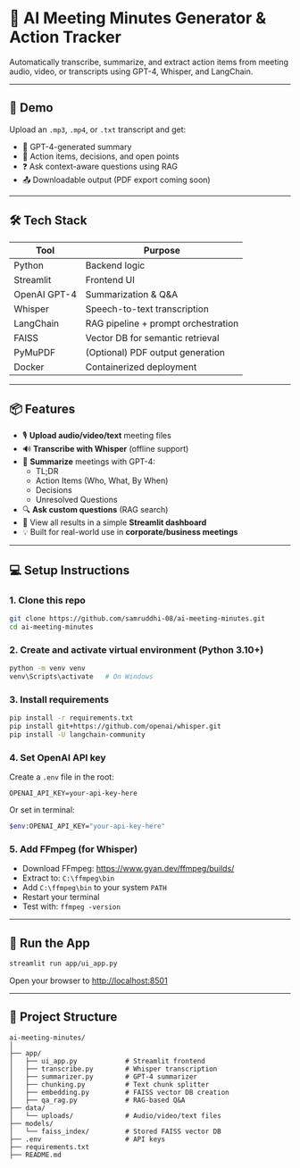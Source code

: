 
# 🤖 AI Meeting Minutes Generator & Action Tracker

Automatically transcribe, summarize, and extract action items from meeting audio, video, or transcripts using GPT-4, Whisper, and LangChain.

---

## 🚀 Demo

Upload an `.mp3`, `.mp4`, or `.txt` transcript and get:
- 🧠 GPT-4-generated summary
- 📌 Action items, decisions, and open points
- ❓ Ask context-aware questions using RAG
- 📤 Downloadable output (PDF export coming soon)

---

## 🛠️ Tech Stack

| Tool          | Purpose                              |
|---------------|--------------------------------------|
| Python        | Backend logic                        |
| Streamlit     | Frontend UI                          |
| OpenAI GPT-4  | Summarization & Q&A                  |
| Whisper       | Speech-to-text transcription         |
| LangChain     | RAG pipeline + prompt orchestration  |
| FAISS         | Vector DB for semantic retrieval     |
| PyMuPDF       | (Optional) PDF output generation     |
| Docker        | Containerized deployment             |

---

## 📦 Features

- 🎙️ **Upload audio/video/text** meeting files
- 🔊 **Transcribe with Whisper** (offline support)
- 🧠 **Summarize** meetings with GPT-4:
  - TL;DR
  - Action Items (Who, What, By When)
  - Decisions
  - Unresolved Questions
- 🔍 **Ask custom questions** (RAG search)
- 📄 View all results in a simple **Streamlit dashboard**
- 💡 Built for real-world use in **corporate/business meetings**

---

## 💻 Setup Instructions

### 1. Clone this repo

```bash
git clone https://github.com/samruddhi-08/ai-meeting-minutes.git
cd ai-meeting-minutes
```

### 2. Create and activate virtual environment (Python 3.10+)

```bash
python -m venv venv
venv\Scripts\activate   # On Windows
```

### 3. Install requirements

```bash
pip install -r requirements.txt
pip install git+https://github.com/openai/whisper.git
pip install -U langchain-community
```

### 4. Set OpenAI API key

Create a `.env` file in the root:

```
OPENAI_API_KEY=your-api-key-here
```

Or set in terminal:

```bash
$env:OPENAI_API_KEY="your-api-key-here"
```

### 5. Add FFmpeg (for Whisper)

- Download FFmpeg: https://www.gyan.dev/ffmpeg/builds/
- Extract to: `C:\ffmpeg\bin`
- Add `C:\ffmpeg\bin` to your system `PATH`
- Restart your terminal
- Test with: `ffmpeg -version`

---

## 🧪 Run the App

```bash
streamlit run app/ui_app.py
```

Open your browser to [http://localhost:8501](http://localhost:8501)

---

## 📁 Project Structure

```
ai-meeting-minutes/
│
├── app/
│   ├── ui_app.py            # Streamlit frontend
│   ├── transcribe.py        # Whisper transcription
│   ├── summarizer.py        # GPT-4 summarizer
│   ├── chunking.py          # Text chunk splitter
│   ├── embedding.py         # FAISS vector DB creation
│   ├── qa_rag.py            # RAG-based Q&A
├── data/
│   └── uploads/             # Audio/video/text files
├── models/
│   └── faiss_index/         # Stored FAISS vector DB
├── .env                     # API keys
├── requirements.txt
├── README.md
```

